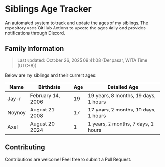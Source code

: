 # Siblings Age Tracker

An automated system to track and update the ages of my siblings. The repository uses GitHub Actions to update the ages daily and provides notifications through Discord.

## Family Information

> Last updated: October 26, 2025 09:41:08 (Denpasar, WITA Time (UTC+8))

Below are my siblings and their current ages:

| Name | Birthdate | Age | Detailed Age |
|------|-----------|-----|-------------|
| Jay-r | February 14, 2006 | 19 | 19 years, 8 months, 19 days, 1 hours |
| Noynoy | August 21, 2008 | 17 | 17 years, 2 months, 10 days, 1 hours |
| Axel | August 20, 2024 | 1 | 1 years, 2 months, 7 days, 1 hours |

## Contributing

Contributions are welcome! Feel free to submit a Pull Request.